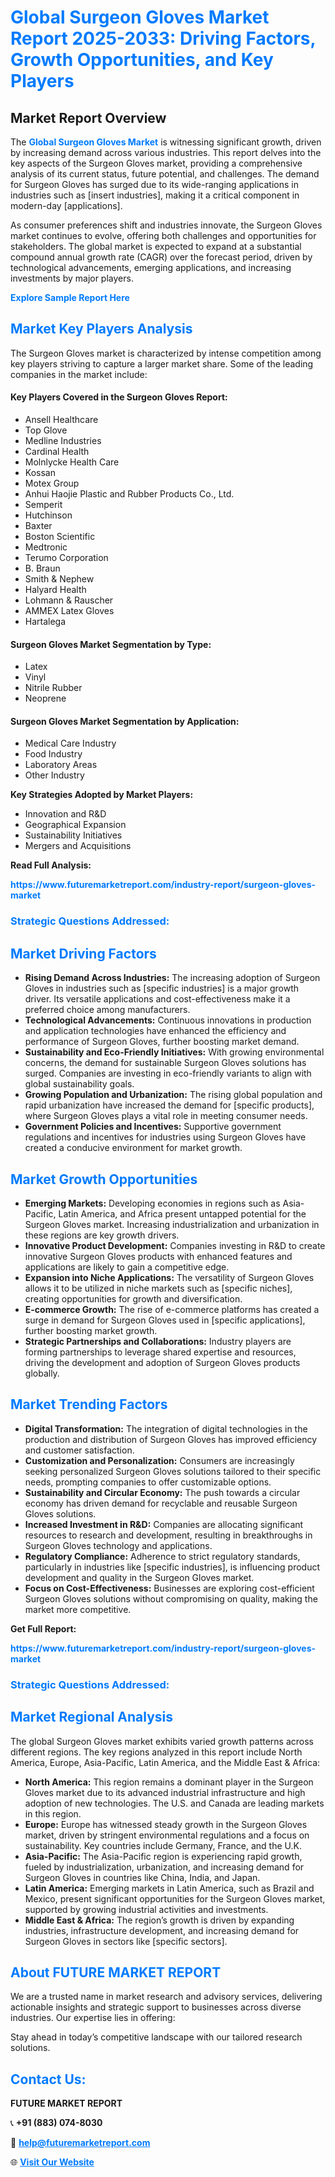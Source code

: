 <h1 style="color: #007BFF;">Global Surgeon Gloves Market Report 2025-2033: Driving Factors, Growth Opportunities, and Key Players</h1>

<section id="overview">
<h2>Market Report Overview</h2>
<p>The <a href="https://www.futuremarketreport.com/industry-report/surgeon-gloves-market" style="color: #007BFF; text-decoration: none;"><strong>Global Surgeon Gloves Market</strong></a> is witnessing significant growth, driven by increasing demand across various industries. This report delves into the key aspects of the Surgeon Gloves market, providing a comprehensive analysis of its current status, future potential, and challenges. The demand for Surgeon Gloves has surged due to its wide-ranging applications in industries such as [insert industries], making it a critical component in modern-day [applications].</p>
<p>As consumer preferences shift and industries innovate, the Surgeon Gloves market continues to evolve, offering both challenges and opportunities for stakeholders. The global market is expected to expand at a substantial compound annual growth rate (CAGR) over the forecast period, driven by technological advancements, emerging applications, and increasing investments by major players.</p>
</section>

<section id="overview">
<p><a href="https://www.futuremarketreport.com/request-sample/reportId=89191" style="color: #007BFF; text-decoration: none;"><strong>Explore Sample Report Here</strong></a></p>
</section>

<section id="key-players">
<h2 style="color: #007BFF;">Market Key Players Analysis</h2>
<p>The Surgeon Gloves market is characterized by intense competition among key players striving to capture a larger market share. Some of the leading companies in the market include:</p>
<h4>Key Players Covered in the Surgeon Gloves Report:</h4>
<ul><li>Ansell Healthcare</li><li>Top Glove</li><li>Medline Industries</li><li>Cardinal Health</li><li>Molnlycke Health Care</li><li>Kossan</li><li>Motex Group</li><li>Anhui Haojie Plastic and Rubber Products Co., Ltd.</li><li>Semperit</li><li>Hutchinson</li><li>Baxter</li><li>Boston Scientific</li><li>Medtronic</li><li>Terumo Corporation</li><li>B. Braun</li><li>Smith &amp; Nephew</li><li>Halyard Health</li><li>Lohmann &amp; Rauscher</li><li>AMMEX Latex Gloves</li><li>Hartalega</li></ul>
<h4>Surgeon Gloves Market Segmentation by Type:</h4>
<ul><li>Latex</li><li>Vinyl</li><li>Nitrile Rubber</li><li>Neoprene</li></ul>

<h4>Surgeon Gloves Market Segmentation by Application:</h4>
<ul><li>Medical Care Industry</li><li>Food Industry</li><li>Laboratory Areas</li><li>Other Industry</li></ul>
<p><strong>Key Strategies Adopted by Market Players:</strong></p>
<ul>
<li>Innovation and R&D</li>
<li>Geographical Expansion</li>
<li>Sustainability Initiatives</li>
<li>Mergers and Acquisitions</li>
</ul>
</section>

<section>
<p><strong>Read Full Analysis: </strong></p><a href="https://www.futuremarketreport.com/industry-report/surgeon-gloves-market" style="color: #007BFF; text-decoration: none;"><strong>https://www.futuremarketreport.com/industry-report/surgeon-gloves-market</strong></a>
<h3 style="color: #007BFF;">Strategic Questions Addressed:</h3>
</section>

<section id="driving-factors">
<h2 style="color: #007BFF;">Market Driving Factors</h2>
<ul>
<li><strong>Rising Demand Across Industries:</strong> The increasing adoption of Surgeon Gloves in industries such as [specific industries] is a major growth driver. Its versatile applications and cost-effectiveness make it a preferred choice among manufacturers.</li>
<li><strong>Technological Advancements:</strong> Continuous innovations in production and application technologies have enhanced the efficiency and performance of Surgeon Gloves, further boosting market demand.</li>
<li><strong>Sustainability and Eco-Friendly Initiatives:</strong> With growing environmental concerns, the demand for sustainable Surgeon Gloves solutions has surged. Companies are investing in eco-friendly variants to align with global sustainability goals.</li>
<li><strong>Growing Population and Urbanization:</strong> The rising global population and rapid urbanization have increased the demand for [specific products], where Surgeon Gloves plays a vital role in meeting consumer needs.</li>
<li><strong>Government Policies and Incentives:</strong> Supportive government regulations and incentives for industries using Surgeon Gloves have created a conducive environment for market growth.</li>
</ul>
</section>

<section id="growth-opportunities">
<h2 style="color: #007BFF;">Market Growth Opportunities</h2>
<ul>
<li><strong>Emerging Markets:</strong> Developing economies in regions such as Asia-Pacific, Latin America, and Africa present untapped potential for the Surgeon Gloves market. Increasing industrialization and urbanization in these regions are key growth drivers.</li>
<li><strong>Innovative Product Development:</strong> Companies investing in R&D to create innovative Surgeon Gloves products with enhanced features and applications are likely to gain a competitive edge.</li>
<li><strong>Expansion into Niche Applications:</strong> The versatility of Surgeon Gloves allows it to be utilized in niche markets such as [specific niches], creating opportunities for growth and diversification.</li>
<li><strong>E-commerce Growth:</strong> The rise of e-commerce platforms has created a surge in demand for Surgeon Gloves used in [specific applications], further boosting market growth.</li>
<li><strong>Strategic Partnerships and Collaborations:</strong> Industry players are forming partnerships to leverage shared expertise and resources, driving the development and adoption of Surgeon Gloves products globally.</li>
</ul>
</section>

<section id="trending-factors">
<h2 style="color: #007BFF;">Market Trending Factors</h2>
<ul>
<li><strong>Digital Transformation:</strong> The integration of digital technologies in the production and distribution of Surgeon Gloves has improved efficiency and customer satisfaction.</li>
<li><strong>Customization and Personalization:</strong> Consumers are increasingly seeking personalized Surgeon Gloves solutions tailored to their specific needs, prompting companies to offer customizable options.</li>
<li><strong>Sustainability and Circular Economy:</strong> The push towards a circular economy has driven demand for recyclable and reusable Surgeon Gloves solutions.</li>
<li><strong>Increased Investment in R&D:</strong> Companies are allocating significant resources to research and development, resulting in breakthroughs in Surgeon Gloves technology and applications.</li>
<li><strong>Regulatory Compliance:</strong> Adherence to strict regulatory standards, particularly in industries like [specific industries], is influencing product development and quality in the Surgeon Gloves market.</li>
<li><strong>Focus on Cost-Effectiveness:</strong> Businesses are exploring cost-efficient Surgeon Gloves solutions without compromising on quality, making the market more competitive.</li>
</ul>
</section>

<section>
<p><strong>Get Full Report: </strong></p><a href="https://www.futuremarketreport.com/industry-report/surgeon-gloves-market" style="color: #007BFF; text-decoration: none;"><strong>https://www.futuremarketreport.com/industry-report/surgeon-gloves-market</strong></a>
<h3 style="color: #007BFF;">Strategic Questions Addressed:</h3>
</section>


<section id="regional-analysis">
<h2 style="color: #007BFF;">Market Regional Analysis</h2>
<p>The global Surgeon Gloves market exhibits varied growth patterns across different regions. The key regions analyzed in this report include North America, Europe, Asia-Pacific, Latin America, and the Middle East & Africa:</p>
<ul>
<li><strong>North America:</strong> This region remains a dominant player in the Surgeon Gloves market due to its advanced industrial infrastructure and high adoption of new technologies. The U.S. and Canada are leading markets in this region.</li>
<li><strong>Europe:</strong> Europe has witnessed steady growth in the Surgeon Gloves market, driven by stringent environmental regulations and a focus on sustainability. Key countries include Germany, France, and the U.K.</li>
<li><strong>Asia-Pacific:</strong> The Asia-Pacific region is experiencing rapid growth, fueled by industrialization, urbanization, and increasing demand for Surgeon Gloves in countries like China, India, and Japan.</li>
<li><strong>Latin America:</strong> Emerging markets in Latin America, such as Brazil and Mexico, present significant opportunities for the Surgeon Gloves market, supported by growing industrial activities and investments.</li>
<li><strong>Middle East & Africa:</strong> The region’s growth is driven by expanding industries, infrastructure development, and increasing demand for Surgeon Gloves in sectors like [specific sectors].</li>
</ul>
</section>

<footer>
<h2 style="color: #007BFF;">About FUTURE MARKET REPORT</h2>
<p>We are a trusted name in market research and advisory services, delivering actionable insights and strategic support to businesses across diverse industries. Our expertise lies in offering:</p>

<p>Stay ahead in today’s competitive landscape with our tailored research solutions.</p>

<h2 style="color: #007BFF;">Contact Us:</h2>
<p><strong>FUTURE MARKET REPORT</strong></p>
<p>📞 <strong>+91 (883) 074-8030</strong></p>
<p>📧 <strong><a href="mailto:help@futuremarketreport.com" style="color: #007BFF;">help@futuremarketreport.com</a></strong></p>
<p>🌐 <strong><a href="https://www.futuremarketreport.com/" style="color: #007BFF;">Visit Our Website</a></strong></p>
</footer>